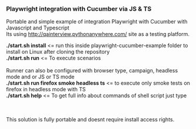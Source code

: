 ### Playwright integration with Cucumber via JS & TS
Portable and simple example of integration Playwright with Cucumber with Javascript and Typescript <br/>
Its using http://qainterview.pythonanywhere.com/ site as a testing platform. <br/>

**./start.sh install** <= run this inside playwright-cucumber-example folder to install on Linux after cloning the repository <br/>
**./start.sh run**     <= To execute scenarios <br/><br/>
Runner can also be configured with browser type, campaign, headless mode and or JS or TS mode <br/>
**./start.sh run firefox smoke headless ts** <= to execute only smoke tests on firefox in headless mode with TS <br/>
**./start.sh help** <= To get full info about commands of shell script just type  <br/><br/><br/>

This solution is fully portable and doesnt require install access rights.


